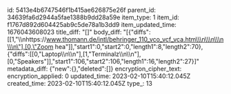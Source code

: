 id: 5413e4b6747546f1b415ae626875e26f
parent_id: 34639fa6d2944a5fae1388b9dd28a59e
item_type: 1
item_id: f1767d892d604425ab9c5de78a1b3dd9
item_updated_time: 1676043608023
title_diff: "[]"
body_diff: "[{\"diffs\":[[1,\"\\\nhttps://www.thomann.de/intl/behringer_110_vco_vcf_vca.htm\\\n\\\n\\\n\\\n\"],[0,\"Zoom hea\"]],\"start1\":0,\"start2\":0,\"length1\":8,\"length2\":70},{\"diffs\":[[0,\"Laptop\\\n\\\n\"],[1,\"Terminalz\\\n\\\n\"],[0,\"Speakers\"]],\"start1\":106,\"start2\":106,\"length1\":16,\"length2\":27}]"
metadata_diff: {"new":{},"deleted":[]}
encryption_cipher_text: 
encryption_applied: 0
updated_time: 2023-02-10T15:40:12.045Z
created_time: 2023-02-10T15:40:12.045Z
type_: 13